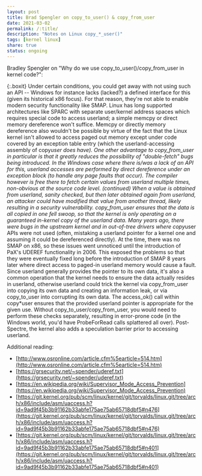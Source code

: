 ```yaml
---
layout: post
title: Brad Spengler on copy_to_user() & copy_from_user
date: 2021-03-02
permalink: /:title/
description: "Notes on Linux copy_*_user()"
tags: [kernel linux]
share: true
status: ongoing
---
```


Bradley Spengler on "Why do we use copy_to_user()/copy_from_user in kernel code?":


{:.boxit}
Under certain conditions, you could get away with not using such an API -- Windows for instance lacks (lacked?) a defined interface for this (given its historical x86 focus). For that reason, they're not able to enable modern security functionality like SMAP. Linux has long supported architectures like SPARC with separate user/kernel address spaces which requires special code to access userland; a simple memcpy or direct memory dereference won't suffice.
Memcpy or directly memory dereference also wouldn't be possible by virtue of the fact that the Linux kernel isn't allowed to access paged out memory except under code covered by an exception table entry (which the userland-accessing assembly of copy*user does have).
One other advantage to copy_from_user in particular is that it greatly reduces the possibility of "double-fetch" bugs being introduced. In the Windows case where there is/was a lack of an API for this, userland accesses are performed by direct dereference under an exception block (to handle any page faults that occur). The compiler however is free there to fetch certain values from userland multiple times, non-obvious at the source code level. (continued)
When a value is obtained from userland, sanity checked, but then later obtained again from userland, an attacker could have modified that value from another thread, likely resulting in a security vulnerability. copy_from_user ensures that the data is all copied in one fell swoop, so that the kernel is only operating on a guaranteed in-kernel copy of the userland data.
Many years ago, there were bugs in the upstream kernel and in out-of-tree drivers where copy*user APIs were not used (often, mistaking a userland pointer for a kernel one and assuming it could be dereferenced directly). At the time, there was no SMAP on x86, so these issues went unnoticed until the introduction of PaX's UDEREF functionality in 2006. This exposed the problems so that they were eventually fixed long before the introduction of SMAP 8 years later where direct access to paged-in userland memory would cause a fault.
Since userland generally provides the pointer to its own data, it's also a common operation that the kernel needs to ensure the data actually resides in userland, otherwise userland could trick the kernel via copy_from_user into copying its own data and creating an information leak, or via copy_to_user into corrupting its own data.  The access_ok() call within copy*user ensures that the provided userland pointer is appropriate for the given use.  Without copy_to_user/copy_from_user, you would need to perform these checks separately, resulting in error-prone code (in the Windows world, you'd have ProbeForRead calls splattered all over).
Post-Spectre, the kernel also adds a speculation barrier prior to accessing userland.  

Additional reading:
- [http://www.osronline.com/article.cfm%5earticle=514.htm](http://www.osronline.com/article.cfm%5earticle=514.htm)
- [https://grsecurity.net/~spender/uderef.txt](https://grsecurity.net/~spender/uderef.txt)
- [https://en.wikipedia.org/wiki/Supervisor_Mode_Access_Prevention](https://en.wikipedia.org/wiki/Supervisor_Mode_Access_Prevention)
- [https://git.kernel.org/pub/scm/linux/kernel/git/torvalds/linux.git/tree/arch/x86/include/asm/uaccess.h?id=9ad9f45b3b91162b33abfe175ae75ab65718dbf5#n476](https://git.kernel.org/pub/scm/linux/kernel/git/torvalds/linux.git/tree/arch/x86/include/asm/uaccess.h?id=9ad9f45b3b91162b33abfe175ae75ab65718dbf5#n476)
- [https://git.kernel.org/pub/scm/linux/kernel/git/torvalds/linux.git/tree/arch/x86/include/asm/uaccess.h?id=9ad9f45b3b91162b33abfe175ae75ab65718dbf5#n401](https://git.kernel.org/pub/scm/linux/kernel/git/torvalds/linux.git/tree/arch/x86/include/asm/uaccess.h?id=9ad9f45b3b91162b33abfe175ae75ab65718dbf5#n401)

